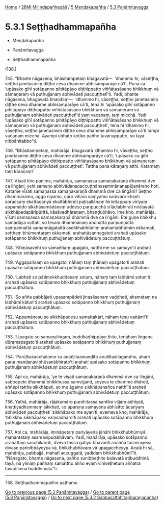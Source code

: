 
[Home](/) / [28Mi Milindapañhapāḷi](../...md) / [5 Meṇḍakapañha](...md) / [5.3 Paṇāmitavagga](../28Mi/5/5.3.md)

# 5.3.1 Seṭṭhadhammapañha

* Meṇḍakapañha

* Paṇāmitavagga

* Seṭṭhadhammapañha

(138.)

745\. “Bhante nāgasena, bhāsitampetaṃ bhagavatā—  ‘dhammo hi, vāseṭṭha, seṭṭho janetasmiṃ diṭṭhe ceva dhamme abhisamparāye cā’ti. Puna ca ‘upāsako gihī sotāpanno pihitāpāyo diṭṭhippatto viññātasāsano bhikkhuṃ vā sāmaṇeraṃ vā puthujjanaṃ abhivādeti paccuṭṭhetī’ti. Yadi, bhante nāgasena, bhagavatā bhaṇitaṃ—  ‘dhammo hi, vāseṭṭha, seṭṭho janetasmiṃ diṭṭhe ceva dhamme abhisamparāye cā’ti, tena hi ‘upāsako gihī sotāpanno pihitāpāyo diṭṭhippatto viññātasāsano bhikkhuṃ vā sāmaṇeraṃ vā puthujjanaṃ abhivādeti paccuṭṭhetī’ti yaṃ vacanaṃ, taṃ micchā. Yadi ‘upāsako gihī sotāpanno pihitāpāyo diṭṭhippatto viññātasāsano bhikkhuṃ vā sāmaṇeraṃ vā puthujjanaṃ abhivādeti paccuṭṭheti’, tena hi ‘dhammo hi, vāseṭṭha, seṭṭho janetasmiṃ diṭṭhe ceva dhamme abhisamparāye cā’ti tampi vacanaṃ micchā. Ayampi ubhato koṭiko pañho tavānuppatto, so tayā nibbāhitabbo”ti.

746\. “Bhāsitampetaṃ, mahārāja, bhagavatā ‘dhammo hi, vāseṭṭha, seṭṭho janetasmiṃ diṭṭhe ceva dhamme abhisamparāye cā’ti, ‘upāsako ca gihī sotāpanno pihitāpāyo diṭṭhippatto viññātasāsano bhikkhuṃ vā sāmaṇeraṃ vā puthujjanaṃ abhivādeti paccuṭṭheti’. Tattha pana kāraṇaṃ atthi. Katamaṃ taṃ kāraṇaṃ?

747\. Vīsati kho panime, mahārāja, samaṇassa samaṇakaraṇā dhammā dve ca liṅgāni, yehi samaṇo abhivādanapaccuṭṭhānasammānanapūjanāraho hoti. Katame vīsati samaṇassa samaṇakaraṇā dhammā dve ca liṅgāni? Seṭṭho dhammārāmo, aggo niyamo, cāro vihāro saṃyamo saṃvaro khanti soraccaṃ ekattacariyā ekattābhirati paṭisallānaṃ hiriottappaṃ vīriyaṃ appamādo sikkhāsamādānaṃ uddeso paripucchā sīlādiabhirati nirālayatā sikkhāpadapāripūritā, kāsāvadhāraṇaṃ, bhaṇḍubhāvo. Ime kho, mahārāja, vīsati samaṇassa samaṇakaraṇā dhammā dve ca liṅgāni. Ete guṇe bhikkhu samādāya vattati, so tesaṃ dhammānaṃ anūnattā paripuṇṇattā sampannattā samannāgatattā asekkhabhūmiṃ arahantabhūmiṃ okkamati, seṭṭhaṃ bhūmantaraṃ okkamati, arahattāsannagatoti arahati upāsako sotāpanno bhikkhuṃ puthujjanaṃ abhivādetuṃ paccuṭṭhātuṃ.

748\. ‘Khīṇāsavehi so sāmaññaṃ upagato, natthi me so samayo’ti arahati upāsako sotāpanno bhikkhuṃ puthujjanaṃ abhivādetuṃ paccuṭṭhātuṃ.

749\. ‘Aggaparisaṃ so upagato, nāhaṃ taṃ ṭhānaṃ upagato’ti arahati upāsako sotāpanno bhikkhuṃ puthujjanaṃ abhivādetuṃ paccuṭṭhātuṃ.

750\. ‘Labhati so pātimokkhuddesaṃ sotuṃ, nāhaṃ taṃ labhāmi sotun’ti arahati upāsako sotāpanno bhikkhuṃ puthujjanaṃ abhivādetuṃ paccuṭṭhātuṃ.

751\. ‘So aññe pabbājeti upasampādeti jinasāsanaṃ vaḍḍheti, ahametaṃ na labhāmi kātun’ti arahati upāsako sotāpanno bhikkhuṃ puthujjanaṃ abhivādetuṃ paccuṭṭhātuṃ.

752\. ‘Appamāṇesu so sikkhāpadesu samattakārī, nāhaṃ tesu vattāmī’ti arahati upāsako sotāpanno bhikkhuṃ puthujjanaṃ abhivādetuṃ paccuṭṭhātuṃ.

753\. ‘Upagato so samaṇaliṅgaṃ, buddhādhippāye ṭhito, tenāhaṃ liṅgena dūramapagato’ti arahati upāsako sotāpanno bhikkhuṃ puthujjanaṃ abhivādetuṃ paccuṭṭhātuṃ.

754\. ‘Parūḷhakacchalomo so anañjitaamaṇḍito anulittasīlagandho, ahaṃ pana maṇḍanavibhūsanābhirato’ti arahati upāsako sotāpanno bhikkhuṃ puthujjanaṃ abhivādetuṃ paccuṭṭhātuṃ.

755\. Api ca, mahārāja, ‘ye te vīsati samaṇakaraṇā dhammā dve ca liṅgāni, sabbepete dhammā bhikkhussa saṃvijjanti, soyeva te dhamme dhāreti, aññepi tattha sikkhāpeti, so me āgamo sikkhāpanañca natthī’ti arahati upāsako sotāpanno bhikkhuṃ puthujjanaṃ abhivādetuṃ paccuṭṭhātuṃ.

756\. Yathā, mahārāja, rājakumāro purohitassa santike vijjaṃ adhīyati, khattiyadhammaṃ sikkhati, so aparena samayena abhisitto ācariyaṃ abhivādeti paccuṭṭheti ‘sikkhāpako me ayan’ti; evameva kho, mahārāja, ‘bhikkhu sikkhāpako vaṃsadharo’ti arahati upāsako sotāpanno bhikkhuṃ puthujjanaṃ abhivādetuṃ paccuṭṭhātuṃ.

757\. Api ca, mahārāja, imināpetaṃ pariyāyena jānāhi bhikkhubhūmiyā mahantataṃ asamavipulabhāvaṃ. Yadi, mahārāja, upāsako sotāpanno arahattaṃ sacchikaroti, dveva tassa gatiyo bhavanti anaññā tasmiṃyeva divase parinibbāyeyya vā, bhikkhubhāvaṃ vā upagaccheyya. Acalā hi sā, mahārāja, pabbajjā, mahatī accuggatā, yadidaṃ bhikkhubhūmī”ti. “Ñāṇagato, bhante nāgasena, pañho sunibbeṭhito balavatā atibuddhinā tayā, na yimaṃ pañhaṃ samattho añño evaṃ viniveṭhetuṃ aññatra tavādisena buddhimatā”ti.

---

758\. Seṭṭhadhammapañho paṭhamo.



[Go to previous page (5.3 Paṇāmitavagga)](../28Mi/5/5.3.md) / [Go to parent page (5.3 Paṇāmitavagga)](../28Mi/5/5.3.md) / [Go to next page (5.3.2 Sabbasattahitapharaṇapañha)](5.3.2.md)



